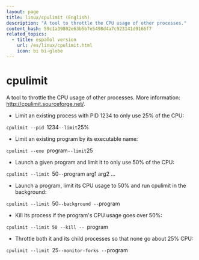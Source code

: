 ```yaml
---
layout: page
title: linux/cpulimit (English)
description: "A tool to throttle the CPU usage of other processes."
content_hash: 59c1a39802e63b5b7e5498d4a7c923141d9166f7
related_topics:
  - title: español version
    url: /es/linux/cpulimit.html
    icon: bi bi-globe
---
```

# cpulimit

A tool to throttle the CPU usage of other processes.
More information: <http://cpulimit.sourceforge.net/>.

- Limit an existing process with PID 1234 to only use 25% of the CPU:

`cpulimit --pid `<span class="tldr-var badge badge-pill bg-dark-lm bg-white-dm text-white-lm text-dark-dm font-weight-bold">1234</span>` --limit `<span class="tldr-var badge badge-pill bg-dark-lm bg-white-dm text-white-lm text-dark-dm font-weight-bold">25%</span>

- Limit an existing program by its executable name:

`cpulimit --exe `<span class="tldr-var badge badge-pill bg-dark-lm bg-white-dm text-white-lm text-dark-dm font-weight-bold">program</span>` --limit `<span class="tldr-var badge badge-pill bg-dark-lm bg-white-dm text-white-lm text-dark-dm font-weight-bold">25</span>

- Launch a given program and limit it to only use 50% of the CPU:

`cpulimit --limit `<span class="tldr-var badge badge-pill bg-dark-lm bg-white-dm text-white-lm text-dark-dm font-weight-bold">50</span>` -- `<span class="tldr-var badge badge-pill bg-dark-lm bg-white-dm text-white-lm text-dark-dm font-weight-bold">program arg1 arg2 ...</span>

- Launch a program, limit its CPU usage to 50% and run cpulimit in the background:

`cpulimit --limit `<span class="tldr-var badge badge-pill bg-dark-lm bg-white-dm text-white-lm text-dark-dm font-weight-bold">50</span>` --background -- `<span class="tldr-var badge badge-pill bg-dark-lm bg-white-dm text-white-lm text-dark-dm font-weight-bold">program</span>

- Kill its process if the program's CPU usage goes over 50%:

`cpulimit --limit 50 --kill -- `<span class="tldr-var badge badge-pill bg-dark-lm bg-white-dm text-white-lm text-dark-dm font-weight-bold">program</span>

- Throttle both it and its child processes so that none go about 25% CPU:

`cpulimit --limit `<span class="tldr-var badge badge-pill bg-dark-lm bg-white-dm text-white-lm text-dark-dm font-weight-bold">25</span>` --monitor-forks -- `<span class="tldr-var badge badge-pill bg-dark-lm bg-white-dm text-white-lm text-dark-dm font-weight-bold">program</span>
